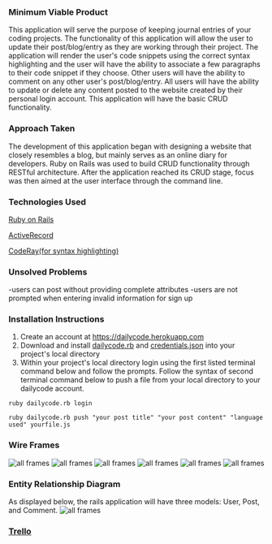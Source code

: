 ### Minimum Viable Product
This application will serve the purpose of keeping journal entries of your coding projects. The functionality of this application will allow the user to update their post/blog/entry as they are working through their project. The application will render the user's code snippets using the correct syntax highlighting and the user will have the ability to associate a few paragraphs to their code snippet if they choose. Other users will have the ability to comment on any other user's post/blog/entry. All users will have the ability to update or delete any content posted to the website created by their personal login account. This application will have the basic CRUD functionality.

### Approach Taken

The development of this application began with designing a website that closely resembles a blog, but mainly serves as an online diary for developers. Ruby on Rails was used to build CRUD functionality through RESTful architecture. After the application reached its CRUD stage, focus was then aimed at the user interface through the command line.

### Technologies Used

[Ruby on Rails](http://rubyonrails.org)

[ActiveRecord](http://guides.rubyonrails.org/active_record_basics.html)

[CodeRay(for syntax highlighting)](http://coderay.rubychan.de)

### Unsolved Problems

-users can post without providing complete attributes
-users are not prompted when entering invalid information for sign up

### Installation Instructions

1. Create an account at https://dailycode.herokuapp.com
2. Download and install [dailycode.rb](https://github.com/MichaelRCruz/daily_code/blob/master/dailycode.rb) and [credentials.json](https://github.com/MichaelRCruz/daily_code/blob/master/credentials.json) into your project's local directory
3. Within your project's local directory login using the first listed terminal command below and follow the prompts. Follow the syntax of second terminal command below to push a file from your local directory to your dailycode account.

```
ruby dailycode.rb login
```
```
ruby dailycode.rb push "your post title" "your post content" "language used" yourfile.js
```


### Wire Frames
![all frames](assets/IMG_4311.JPG)
![all frames](assets/IMG_4312.JPG)
![all frames](assets/IMG_4313.JPG)
![all frames](assets/IMG_4314.JPG)
![all frames](assets/IMG_4315.JPG)
![all frames](assets/IMG_4312.JPG)

### Entity Relationship Diagram
As displayed below, the rails application will have three models: User, Post, and Comment.
![all frames](assets/IMG_4316.JPG)

### [Trello](https://trello.com/b/cGb9Ik7P/bloggy-blog)
